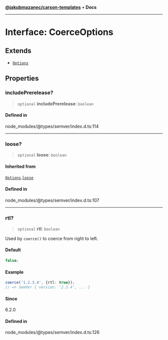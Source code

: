 [**@jakubmazanec/carson-templates**](../../../README.md) • **Docs**

---

# Interface: CoerceOptions

## Extends

- [`Options`](Options.md)

## Properties

### includePrerelease?

> `optional` **includePrerelease**: `boolean`

#### Defined in

node_modules/@types/semver/index.d.ts:114

---

### loose?

> `optional` **loose**: `boolean`

#### Inherited from

[`Options`](Options.md).[`loose`](Options.md#loose)

#### Defined in

node_modules/@types/semver/index.d.ts:107

---

### rtl?

> `optional` **rtl**: `boolean`

Used by `coerce()` to coerce from right to left.

#### Default

```ts
false;
```

#### Example

```ts
coerce('1.2.3.4', {rtl: true});
// => SemVer { version: '2.3.4', ... }
```

#### Since

6.2.0

#### Defined in

node_modules/@types/semver/index.d.ts:126
